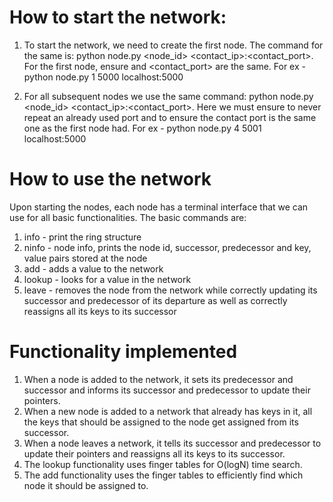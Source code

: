 # How to start the network:
1. To start the network, we need to create the first node. The command for the same is: 
   python node.py <node_id> <port> <contact_ip>:<contact_port>. For the first node, ensure <port> and <contact_port> are the same.
   For ex - python node.py 1 5000 localhost:5000

2. For all subsequent nodes we use the same command: python node.py <node_id> <port> <contact_ip>:<contact_port>.
   Here we must ensure to never repeat an already used port and to ensure the contact port is the same one as the first node had.
   For ex - python node.py 4 5001 localhost:5000

# How to use the network
Upon starting the nodes, each node has a terminal interface that we can use for all basic functionalities.
The basic commands are:
1. info - print the ring structure
2. ninfo - node info, prints the node id, successor, predecessor and key, value pairs stored at the node
3. add - adds a value to the network
4. lookup - looks for a value in the network
5. leave - removes the node from the network while correctly updating its successor and predecessor of its departure as well as correctly reassigns all its keys to its successor

# Functionality implemented
1. When a node is added to the network, it sets its predecessor and successor and informs its successor and predecessor to update their pointers.
2. When a new node is added to a network that already has keys in it, all the keys that should be assigned to the node get assigned from its successor.
3. When a node leaves a network, it tells its successor and predecessor to update their pointers and reassigns all its keys to its successor.
4. The lookup functionality uses finger tables for O(logN) time search.
5. The add functionality uses the finger tables to efficiently find which node it should be assigned to.